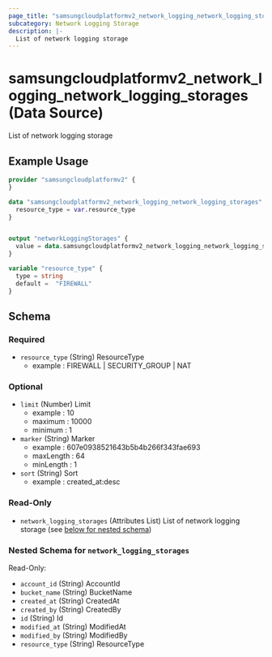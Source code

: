 ```yaml
---
page_title: "samsungcloudplatformv2_network_logging_network_logging_storages Data Source - samsungcloudplatformv2"
subcategory: Network Logging Storage
description: |-
  List of network logging storage
---
```


# samsungcloudplatformv2_network_logging_network_logging_storages (Data Source)

List of network logging storage

## Example Usage

```terraform
provider "samsungcloudplatformv2" {
}

data "samsungcloudplatformv2_network_logging_network_logging_storages" "networkloggingstorages" {
  resource_type = var.resource_type
}


output "networkLoggingStorages" {
  value = data.samsungcloudplatformv2_network_logging_network_logging_storages.networkloggingstorages
}

variable "resource_type" {
  type = string
  default =  "FIREWALL"
}
```

<!-- schema generated by tfplugindocs -->
## Schema

### Required

- `resource_type` (String) ResourceType 
  - example : FIREWALL | SECURITY_GROUP | NAT

### Optional

- `limit` (Number) Limit 
  - example : 10 
  - maximum : 10000 
  - minimum : 1
- `marker` (String) Marker 
  - example : 607e0938521643b5b4b266f343fae693 
  - maxLength : 64 
  - minLength : 1
- `sort` (String) Sort 
  - example : created_at:desc

### Read-Only

- `network_logging_storages` (Attributes List) List of network logging storage (see [below for nested schema](#nestedatt--network_logging_storages))

<a id="nestedatt--network_logging_storages"></a>
### Nested Schema for `network_logging_storages`

Read-Only:

- `account_id` (String) AccountId
- `bucket_name` (String) BucketName
- `created_at` (String) CreatedAt
- `created_by` (String) CreatedBy
- `id` (String) Id
- `modified_at` (String) ModifiedAt
- `modified_by` (String) ModifiedBy
- `resource_type` (String) ResourceType